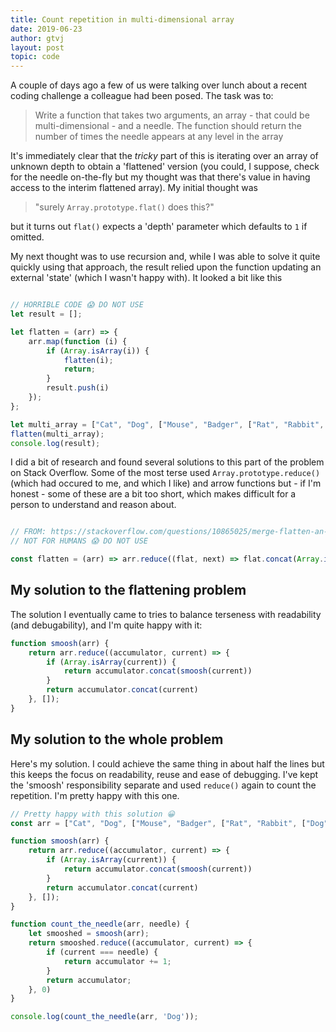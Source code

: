 ```yaml
---
title: Count repetition in multi-dimensional array
date: 2019-06-23
author: gtvj
layout: post
topic: code
---
```


A couple of days ago a few of us were talking over lunch about a recent coding challenge a colleague had been posed. The task was to: 

> Write a function that takes two arguments, an array - that could be multi-dimensional - and a needle. The function should return the number of times the needle appears at any level in the array

It's immediately clear that the _tricky_ part of this is iterating over an array of unknown depth to obtain a 'flattened' version (you could, I suppose, check for the needle on-the-fly but my thought was that there's value in having access to the interim flattened array). My initial thought was 

> "surely `Array.prototype.flat()` does this?"

but it turns out `flat()` expects a 'depth' parameter which defaults to `1` if omitted. 

My next thought was to use recursion and, while I was able to solve it quite quickly using that approach, the result relied upon the function updating an external 'state' (which I wasn't happy with). It looked a bit like this

```javascript

// HORRIBLE CODE 😱 DO NOT USE
let result = [];

let flatten = (arr) => {
    arr.map(function (i) {
        if (Array.isArray(i)) {
            flatten(i);
            return;
        }
        result.push(i)
    });
};

let multi_array = ["Cat", "Dog", ["Mouse", "Badger", ["Rat", "Rabbit", ["Dog"]]]];
flatten(multi_array);
console.log(result);

``` 

I did a bit of research and found several solutions to this part of the problem on Stack Overflow. Some of the most terse used `Array.prototype.reduce()` (which had occured to me, and which I like) and arrow functions but - if I'm honest - some of these are a bit too short, which makes difficult for a person to understand and reason about. 

```javascript

// FROM: https://stackoverflow.com/questions/10865025/merge-flatten-an-array-of-arrays
// NOT FOR HUMANS 😱 DO NOT USE

const flatten = (arr) => arr.reduce((flat, next) => flat.concat(Array.isArray(next) ? flatten(next) : next), []);
```

## My solution to the flattening problem

The solution I eventually came to tries to balance terseness with readability (and debugability), and I'm quite happy with it:

```javascript
function smoosh(arr) {
    return arr.reduce((accumulator, current) => {
        if (Array.isArray(current)) {
            return accumulator.concat(smoosh(current))
        }
        return accumulator.concat(current)
    }, []);
}
```

## My solution to the whole problem

Here's my solution. I could achieve the same thing in about half the lines but this keeps the focus on readability, reuse and ease of debugging. I've kept the 'smoosh' responsibility separate and used `reduce()` again to count the repetition. I'm pretty happy with this one. 

```javascript
// Pretty happy with this solution 😀
const arr = ["Cat", "Dog", ["Mouse", "Badger", ["Rat", "Rabbit", ["Dog"]]]];

function smoosh(arr) {
    return arr.reduce((accumulator, current) => {
        if (Array.isArray(current)) {
            return accumulator.concat(smoosh(current))
        }
        return accumulator.concat(current)
    }, []);
}

function count_the_needle(arr, needle) {
    let smooshed = smoosh(arr);
    return smooshed.reduce((accumulator, current) => {
        if (current === needle) {
            return accumulator += 1;
        }
        return accumulator;
    }, 0)
}

console.log(count_the_needle(arr, 'Dog'));
```